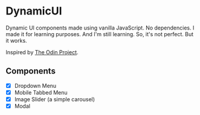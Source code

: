 # DynamicUI

Dynamic UI components made using vanilla JavaScript. No dependencies. I made it for learning purposes. And I'm still learning. So, it's not perfect. But it works.

Inspired by [The Odin Project](https://www.theodinproject.com/lessons/node-path-javascript-dynamic-user-interface-interactions).

## Components

- [x] Dropdown Menu
- [x] Mobile Tabbed Menu
- [x] Image Slider (a simple carousel)
- [x] Modal
